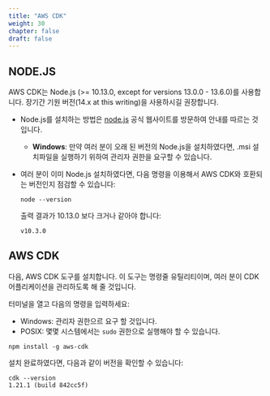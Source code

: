 ```yaml
---
title: "AWS CDK"
weight: 30
chapter: false
draft: false
---
```


## NODE.JS

AWS CDK는 Node.js (>= 10.13.0, except for versions 13.0.0 - 13.6.0)를 사용합니다. 장기간 기원 버전(14.x at this writing)을 사용하시길 권장합니다.

* Node.js를 설치하는 방법은 [node.js](https://nodejs.org/ko/) 공식 웹사이트를 방문하여 안내를 따르는 것입니다.
    * __Windows__: 만약 여러 분이 오래 된 버전의 Node.js을 설치하였다면, .msi 설치파일을 실행하기 위하여 관리자 권한을 요구할 수 있습니다.
* 여러 분이 이미 Node.js 설치하였다면, 다음 명령을 이용해서 AWS CDK와 호환되는 버전인지 점검할 수 있습니다:

    ```
    node --version
    ```

    출력 결과가 10.13.0 보다 크거나 같아야 합니다:

    ```
    v10.3.0
    ```

## AWS CDK

다음, AWS CDK 도구를 설치합니다. 이 도구는 명령줄 유틸리티이며, 여러 분이 CDK 어플리케이션을 관리하도록 해 줄 것입니다.

터미널을 열고 다음의 명령을 입력하세요:

* Windows: 관리자 권한으르 요구 할 것입니다.
* POSIX: 몇몇 시스템에서는 `sudo` 권한으로 실행해야 할 수 있습니다.

```
npm install -g aws-cdk
```

설치 완료하였다면, 다음과 같이 버전을 확인할 수 있습니다:

```
cdk --version
1.21.1 (build 842cc5f)
```
